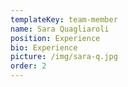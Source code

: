 ```yaml
---
templateKey: team-member
name: Sara Quagliaroli
position: Experience
bio: Experience
picture: /img/sara-q.jpg
order: 2
---
```


